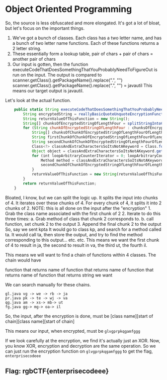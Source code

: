 # Object Oriented Programming

So, the source is less obfuscated and more elongated. It's got a lot of bloat, but let's focus on the important things.

1. We've got a bunch of classes. Each class has a two letter name, and has a bunch of two letter name functions. Each of these functions returns a 2 letter string.
2. These essentially form a lookup table, pair of chars + pair of chars = another pair of chars
3. Our input is gotten, then the function executeCodeThatDoesSomethingThatYouProbablyNeedToFigureOut is run on the input. The output is compared to scanner.getClass\(\).getPackageName\(\).replace\(".", ""\) scanner.getClass\(\).getPackageName\(\).replace\(".", ""\) = javautil This means our target output is javautil.

Let's look at the actual function.

```javascript
    public static String executeCodeThatDoesSomethingThatYouProbablyNeedToFigureOut(String stringToExecuteAforementionedCodeOn) throws Exception {
        String encryptedString = reallyBasicQuoteUnquoteEncryptionFunctionThatWillOnlyTakeTimeToFigureOutIfYouKeepReadingTheseRidiculouslyLongMethodNames(stringToExecuteAforementionedCodeOn);
        String returnValueOfThisFunction = new String();
        String[] chunksOfEncryptedStringOfLengthFour = splitStringIntoChunksOfLength(encryptedString, FOUR);
        for (String chunkOfEncryptedStringOfLengthFour : chunksOfEncryptedStringOfLengthFour) {
            String[] chunksOfChunkOfEncryptedStringOfLengthFourOfLengthTwo = splitStringIntoChunksOfLength(chunkOfEncryptedStringOfLengthFour, TWO);
            String firstChunkOfChunkOfEncryptedStringOfLengthFourOfLengthTwo = chunksOfChunkOfEncryptedStringOfLengthFourOfLengthTwo[0];
            String secondChunkOfChunkOfEncryptedStringOfLengthFourOfLengthTwo = chunksOfChunkOfEncryptedStringOfLengthFourOfLengthTwo[1];
            Class<?> classAndExtraCharactersSoItsNotAKeyword = Class.forName(firstChunkOfChunkOfEncryptedStringOfLengthFourOfLengthTwo);
            Object object = classAndExtraCharactersSoItsNotAKeyword.getConstructors()[ZERO].newInstance();
            for (int loopArbitraryCounterIterator = 0; loopArbitraryCounterIterator < THREE; loopArbitraryCounterIterator++) {
                Method method = classAndExtraCharactersSoItsNotAKeyword.getMethod(secondChunkOfChunkOfEncryptedStringOfLengthFourOfLengthTwo);
                secondChunkOfChunkOfEncryptedStringOfLengthFourOfLengthTwo = (String)method.invoke(object);
            }
            returnValueOfThisFunction = new String(returnValueOfThisFunction + secondChunkOfChunkOfEncryptedStringOfLengthFourOfLengthTwo);
        }
        return returnValueOfThisFunction;
    }
```

Bloated, I know, but we can split the logic up. It splits the input into chunks of 4. It iterates over these chunks of 4. For every chunk of 4, it splits it into 2 chunks of 2. NOTE: this is all done on the input after the "encryption" 1. Grab the class name associated with the first chunk of 2 2. Iterate to do this three times: a. Grab method of class that chunk 2 corresponds to. b. call function, set chunk 2 to the output 3. Append the final chunk 2 to the output So, say we sent kpta It would go to class kp, and search for a method called ta. It would call ta, then store the output, and try to find the method corresponding to this output... etc. etc. This means we want the first chunk of 4 to result in ja, the second to result in va, the third ut, the fourth il.

This means we will want to find a chain of functions within 4 classes. The chain would have

function that returns name of function that returns name of function that returns name of function that returns string we want

We can search manually for these chains.

```text
gl.java vg -> we -> rb -> ja
pr.java pk -> te -> wj -> va
qg.java am -> xs-> mb-> ut
fg.java gg-> mg-> oa-> il
```

So, the input, after the encryption is done, must be \[class name\]\[start of chain\]\[class name\]\[start of chain\]

This means our input, when encrypted, must be `glvgprpkqgamfggg`

If we look carefully at the encryption, we find it's actually just an XOR. Now, you know XOR, encryption and decryption are the same operation. So we can just run the encryption function on `glvgprpkqgamfggg` to get the flag, `enterprisecodeee`

## Flag: rgbCTF{enterprisecodeee}

